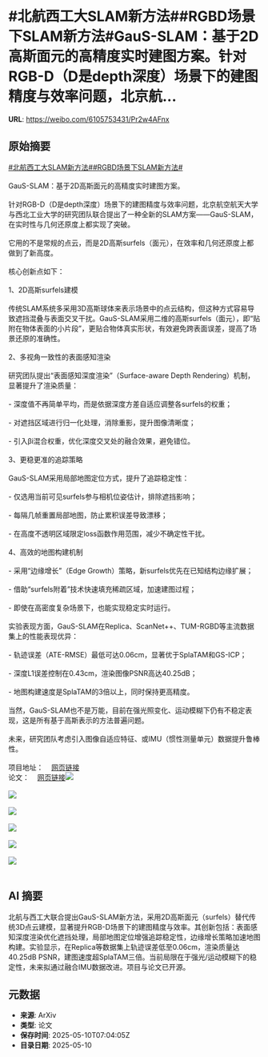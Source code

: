 # #北航西工大SLAM新方法##RGBD场景下SLAM新方法#GauS-SLAM：基于2D高斯面元的高精度实时建图方案。针对RGB-D（D是depth深度）场景下的建图精度与效率问题，北京航...

**URL**: https://weibo.com/6105753431/Pr2w4AFnx

## 原始摘要

<a href="https://m.weibo.cn/search?containerid=231522type%3D1%26t%3D10%26q%3D%23%E5%8C%97%E8%88%AA%E8%A5%BF%E5%B7%A5%E5%A4%A7SLAM%E6%96%B0%E6%96%B9%E6%B3%95%23&amp;extparam=%23%E5%8C%97%E8%88%AA%E8%A5%BF%E5%B7%A5%E5%A4%A7SLAM%E6%96%B0%E6%96%B9%E6%B3%95%23" data-hide=""><span class="surl-text">#北航西工大SLAM新方法#</span></a><a href="https://m.weibo.cn/search?containerid=231522type%3D1%26t%3D10%26q%3D%23RGBD%E5%9C%BA%E6%99%AF%E4%B8%8BSLAM%E6%96%B0%E6%96%B9%E6%B3%95%23&amp;extparam=%23RGBD%E5%9C%BA%E6%99%AF%E4%B8%8BSLAM%E6%96%B0%E6%96%B9%E6%B3%95%23" data-hide=""><span class="surl-text">#RGBD场景下SLAM新方法#</span></a><br><br>GauS-SLAM：基于2D高斯面元的高精度实时建图方案。<br><br>针对RGB-D（D是depth深度）场景下的建图精度与效率问题，北京航空航天大学与西北工业大学的研究团队联合提出了一种全新的SLAM方案——GauS-SLAM，在实时性与几何还原度上都实现了突破。<br><br>它用的不是常规的点云，而是2D高斯surfels（面元），在效率和几何还原度上都做到了新高度。<br><br>核心创新点如下：<br><br>1、2D高斯surfels建模<br><br>传统SLAM系统多采用3D高斯球体来表示场景中的点云结构，但这种方式容易导致遮挡混叠与表面交叉干扰。GauS-SLAM采用二维的高斯surfels（面元），即“贴附在物体表面的小片段”，更贴合物体真实形状，有效避免跨表面误差，提高了场景还原的准确性。<br><br>2、多视角一致性的表面感知渲染<br><br>研究团队提出“表面感知深度渲染”（Surface-aware Depth Rendering）机制，显著提升了渲染质量：<br><br>- 深度值不再简单平均，而是依据深度方差自适应调整各surfels的权重；<br><br>- 对遮挡区域进行归一化处理，消除重影，提升图像清晰度；<br><br>- 引入βi混合权重，优化深度交叉处的融合效果，避免错位。<br><br>3、更稳更准的追踪策略<br><br>GauS-SLAM采用局部地图定位方式，提升了追踪稳定性：<br><br>- 仅选用当前可见surfels参与相机位姿估计，排除遮挡影响；<br><br>- 每隔几帧重置局部地图，防止累积误差导致漂移；<br><br>- 在高度不透明区域限定loss函数作用范围，减少不确定性干扰。<br><br>4、高效的地图构建机制<br><br>- 采用“边缘增长”（Edge Growth）策略，新surfels优先在已知结构边缘扩展；<br><br>- 借助“surfels附着”技术快速填充稀疏区域，加速建图过程；<br><br>- 即使在高密度复杂场景下，也能实现稳定实时运行。<br><br>实验表现方面，GauS-SLAM在Replica、ScanNet++、TUM-RGBD等主流数据集上的性能表现优异：<br><br>- 轨迹误差（ATE-RMSE）最低可达0.06cm，显著优于SplaTAM和GS-ICP；<br><br>- 深度L1误差控制在0.43cm，渲染图像PSNR高达40.25dB；<br><br>- 地图构建速度是SplaTAM的3倍以上，同时保持更高精度。<br><br>当然，GauS-SLAM也不是万能，目前在强光照变化、运动模糊下仍有不稳定表现，这是所有基于高斯表示的方法普遍问题。<br><br>未来，研究团队考虑引入图像自适应特征、或IMU（惯性测量单元）数据提升鲁棒性。<br><br>项目地址：<a href="https://weibo.cn/sinaurl?u=https%3A%2F%2Fgaus-slam.github.io%2F" data-hide=""><span class="url-icon"><img style="width: 1rem;height: 1rem" src="https://h5.sinaimg.cn/upload/2015/09/25/3/timeline_card_small_web_default.png" referrerpolicy="no-referrer"></span><span class="surl-text">网页链接</span></a><br>论文：<a href="https://weibo.cn/sinaurl?u=https%3A%2F%2Fwww.arxiv.org%2Fabs%2F2505.01934" data-hide=""><span class="url-icon"><img style="width: 1rem;height: 1rem" src="https://h5.sinaimg.cn/upload/2015/09/25/3/timeline_card_small_web_default.png" referrerpolicy="no-referrer"></span><span class="surl-text">网页链接</span></a><img style="" src="https://tvax3.sinaimg.cn/large/006Fd7o3gy1i19dctqj2sj31590q6h4o.jpg" referrerpolicy="no-referrer"><br><br><img style="" src="https://tvax1.sinaimg.cn/large/006Fd7o3gy1i19dcusp4mj30jx0co14h.jpg" referrerpolicy="no-referrer"><br><br><img style="" src="https://tvax3.sinaimg.cn/large/006Fd7o3gy1i19dd242skj314o0j67wh.jpg" referrerpolicy="no-referrer"><br><br><img style="" src="https://tvax2.sinaimg.cn/large/006Fd7o3gy1i19dcwc4pej30k0093450.jpg" referrerpolicy="no-referrer"><br><br><img style="" src="https://tvax1.sinaimg.cn/large/006Fd7o3gy1i19dd53repj31730lcb29.jpg" referrerpolicy="no-referrer"><br><br><img style="" src="https://tvax1.sinaimg.cn/large/006Fd7o3gy1i19dd5h89rj31460gr4n8.jpg" referrerpolicy="no-referrer"><br><br>

## AI 摘要

北航与西工大联合提出GauS-SLAM新方法，采用2D高斯面元（surfels）替代传统3D点云建模，显著提升RGB-D场景下的建图精度与效率。其创新包括：表面感知深度渲染优化遮挡处理，局部地图定位增强追踪稳定性，边缘增长策略加速地图构建。实验显示，在Replica等数据集上轨迹误差低至0.06cm，渲染质量达40.25dB PSNR，建图速度超SplaTAM三倍。当前局限在于强光/运动模糊下的稳定性，未来拟通过融合IMU数据改进。项目与论文已开源。

## 元数据

- **来源**: ArXiv
- **类型**: 论文
- **保存时间**: 2025-05-10T07:04:05Z
- **目录日期**: 2025-05-10
